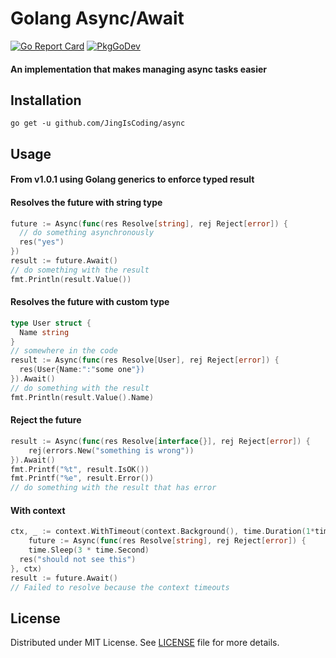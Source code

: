 # Golang Async/Await

[![Go Report Card](https://goreportcard.com/badge/github.com/JingIsCoding/async)](https://goreportcard.com/report/github.com/JingIsCoding/async)
[![PkgGoDev](https://pkg.go.dev/badge/github.com/JingIsCoding/async)](https://pkg.go.dev/github.com/JingIsCoding/async)

#### An implementation that makes managing async tasks easier

## Installation
```
go get -u github.com/JingIsCoding/async
```

## Usage
#### From v1.0.1 using Golang generics to enforce typed result

#### Resolves the future with string type
```go
future := Async(func(res Resolve[string], rej Reject[error]) {
  // do something asynchronously 
  res("yes")
})
result := future.Await()
// do something with the result
fmt.Println(result.Value())
```
#### Resolves the future with custom type
```go
type User struct {
  Name string
}
// somewhere in the code
result := Async(func(res Resolve[User], rej Reject[error]) {
  res(User{Name:":"some one"})
}).Await()
// do something with the result
fmt.Println(result.Value().Name)
```

#### Reject the future
```go
result := Async(func(res Resolve[interface{}], rej Reject[error]) {
	rej(errors.New("something is wrong"))
}).Await()
fmt.Printf("%t", result.IsOK())
fmt.Printf("%e", result.Error())
// do something with the result that has error
```

#### With context
```go
ctx, _ := context.WithTimeout(context.Background(), time.Duration(1*time.Second))
	future := Async(func(res Resolve[string], rej Reject[error]) {
	time.Sleep(3 * time.Second)
  res("should not see this")
}, ctx)
result := future.Await()
// Failed to resolve because the context timeouts
```

## License

Distributed under MIT License. See [LICENSE](LICENSE) file for more details.

